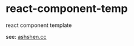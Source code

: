 # react-component-temp
react component template


see: [ashshen.cc](https://ashshen.cc/index.php/2017/09/05/react-date-time-component/)